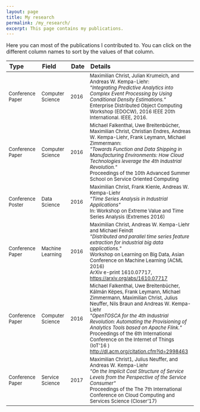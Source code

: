 ```yaml
---
layout: page
title: My research
permalink: /my_research/
excerpt: This page contains my publications.
---
```


Here you can most of the publications I contributed to.
You can click on the different column names to sort by the values of that column.

<table id="literatureTable" class="display" cellspacing="10" width="100%">             
    <thead>
        <tr>
            <th align="left">Type</th>
            <th align="left">Field</th>
            <th align="left">Date</th>
            <th align="left">Details</th>
        </tr>
    </thead>
    <tbody style="font-size:small">
        <tr>
            <td>Conference Paper</td>
            <td>Computer Science</td>
            <td>2016</td>
            <td>Maximilian Christ, Julian Krumeich, and Andreas W. Kempa-Liehr: <br>
            <i>"Integrating Predictive Analytics into Complex Event Processing by Using Conditional Density Estimations."</i> <br>
            Enterprise Distributed Object Computing Workshop (EDOCW), 2016 IEEE 20th International. IEEE, 2016.</td>
        </tr>
        <tr>
            <td>Conference Paper</td>
            <td>Computer Science</td>
            <td>2016</td>
            <td> Michael Falkenthal, Uwe Breitenbücher, Maximilian Christ, Christian Endres, Andreas W. Kempa-Liehr,  Frank Leymann, Michael Zimmermann: <br>
            <i>"Towards Function and Data Shipping in Manufacturing Environments: How Cloud Technologies leverage the 4th Industrial Revolution."</i>  <br>
            Proceedings of the 10th Advanced Summer School on Service Oriented Computing </td>
        </tr>
        <tr>
            <td>Conference Poster</td>
            <td>Data Science</td>
            <td>2016</td>
            <td> Maximilian Christ, Frank Kienle, Andreas W. Kempa-Liehr <br>
            <i>"Time Series Analysis in Industrial Applications"</i>  <br>
            In: Workshop on Extreme Value and Time Series Analysis (Extremes 2016)</td>
        </tr>
        <tr>
            <td>Conference Paper</td>
            <td>Machine Learning</td>
            <td>2016</td>
            <td>
            Maximilian Christ, Andreas W. Kempa-Liehr and Michael Feindt <br>
            <i>"Distributed and parallel time series feature extraction for industrial big data applications."</i>  <br>
            Workshop on Learning on Big Data, Asian Conference on Machine Learning (ACML 2016) <br>
            ArXiv e-print 1610.07717, <a href="https://arxiv.org/abs/1610.07717" rel="nofollow">https://arxiv.org/abs/1610.07717</a> </td>
        </tr>
         <tr>
            <td>Conference Paper</td>
            <td>Computer Science</td>
            <td>2016</td>
            <td>
            Michael Falkenthal, Uwe Breitenbücher, Kálmán Képes, Frank Leymann, Michael Zimmermann, Maximilian Christ, Julius Neuffer, Nils Braun and Andreas W. Kempa-Liehr <br>
            <i>"OpenTOSCA for the 4th Industrial Revolution: Automating the Provisioning of Analytics Tools based on Apache Flink."</i>  <br>
            Proceedings of the 6th International Conference on the Internet of Things (IoT'16 )<br>
           <a href="http://dl.acm.org/citation.cfm?id=2998463" rel="nofollow">http://dl.acm.org/citation.cfm?id=2998463</a> </td>
        </tr>
         <tr>
            <td>Conference Paper</td>
            <td>Service Science</td>
            <td>2017</td>
            <td>
            Maximilian Christ1, Julius Neuffer, and Andreas W. Kempa-Liehr <br>
            <i>"On the Implicit Cost Structure of Service Levels from the Perspective of the Service Consumer"</i>  <br>
            Proceedings of the The 7th International Conference on Cloud Computing and Services Science (Closer’17) </td>
        </tr>
    </tbody>
</table>

